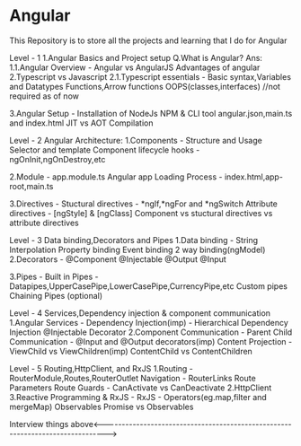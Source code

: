 # Angular
This Repository is to store all the projects and learning that I do for Angular

Level - 1
1.Angular Basics and Project setup
    Q.What is Angular?
    Ans:
1.1.Angular Overview - Angular vs AngularJS 
                       Advantages of angular
2.Typescript vs Javascript
2.1.Typescript essentials - Basic syntax,Variables and Datatypes
                            Functions,Arrow functions
                            OOPS(classes,interfaces) //not required as of now     

3.Angular Setup - Installation of NodeJs
                  NPM & CLI tool
                  angular.json,main.ts and index.html
                  JIT vs AOT Compilation                        

Level - 2
Angular Architecture:
1.Components - Structure and Usage
               Selector and template
               Component lifecycle hooks - ngOnInit,ngOnDestroy,etc

2.Module - app.module.ts
           Angular app Loading Process - index.html,app-root,main.ts

3.Directives - Stuctural directives - *ngIf,*ngFor and *ngSwitch
               Attribute directives - [ngStyle] & [ngClass]
               Component vs stuctural directives vs attribute directives

Level - 3
Data binding,Decorators and Pipes
1.Data binding - String Interpolation
                 Property binding
                 Event binding
                 2 way binding(ngModel)
2.Decorators - @Component
               @Injectable
               @Output
               @Input

3.Pipes - Built in Pipes - Datapipes,UpperCasePipe,LowerCasePipe,CurrencyPipe,etc
          Custom pipes
          Chaining Pipes (optional)


Level - 4
Services,Dependency injection & component communication
1.Angular Services - Dependency Injection(imp) - Hierarchical Dependency Injection
                                            @Injectable Decorator
2.Component Communication - Parent Child Communication - @Input and @Output decorators(imp)
                            Content Projection - <ngContent>
                            ViewChild vs ViewChildren(imp)
                            ContentChild vs ContentChildren

Level - 5
Routing,HttpClient, and RxJS
1.Routing - RouterModule,Routes,RouterOutlet
            Navigation - RouterLinks
            Route Parameters
            Route Guards - CanActivate vs CanDeactivate
2.HttpClient
3.Reactive Programming & RxJS - RxJS - Operators(eg.map,filter and mergeMap)
                                Observables
                                Promise vs Observables


Interview things above<------------------------------------------------------------------------------->
